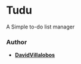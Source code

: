 # Tudu

A Simple to-do list manager

### Author 

* **[DavidVillalobos](https://github.com/DavidVillalobos)** 
